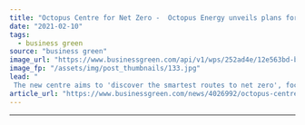 ```yaml
---
title: "Octopus Centre for Net Zero -  Octopus Energy unveils plans for pioneering green energy research centre"
date: "2021-02-10"
tags: 
  - business green
source: "business green"
image_url: "https://www.businessgreen.com/api/v1/wps/252ad4e/12e563bd-bb8c-41bd-9164-c3247168b622/6/Agile-Octopus-Plunge-Alert-185x114.jpg"
image_fp: "/assets/img/post_thumbnails/133.jpg"
lead: "
 The new centre aims to 'discover the smartest routes to net zero', focusing initially on transport and heating emissions, the firm said ..."
article_url: "https://www.businessgreen.com/news/4026992/octopus-centre-net-zero-octopus-energy-unveils-plans-pioneering-green-energy-research-centre"
---
```


---
